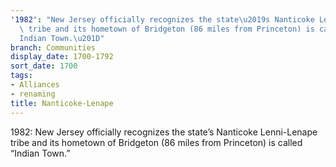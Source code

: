 ```yaml
---
'1982': "New Jersey officially recognizes the state\u2019s Nanticoke Lenni-Lenape\
  \ tribe and its hometown of Bridgeton (86 miles from Princeton) is called \u201C\
  Indian Town.\u201D"
branch: Communities
display_date: 1700-1792
sort_date: 1700
tags:
- Alliances
- renaming
title: Nanticoke-Lenape
---
```


1982: New Jersey officially recognizes the state’s Nanticoke Lenni-Lenape tribe and its hometown of Bridgeton (86 miles from Princeton) is called “Indian Town.”